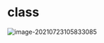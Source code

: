 # class

![image-20210723105833085](https://tva1.sinaimg.cn/large/008i3skNgy1gsqp79ik5tj316k0okacr.jpg)

